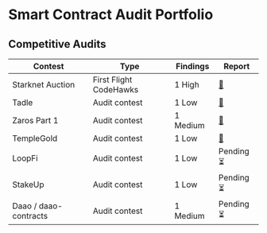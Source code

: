 # Smart Contract Audit Portfolio

## Competitive Audits

| Contest            | Type                   | Findings  | Report                                                                 |
|--------------------|------------------------|-----------|------------------------------------------------------------------------|
| Starknet Auction   | First Flight CodeHawks | 1 High    | [📄](https://codehawks.cyfrin.io/c/2024-10-starknet-auction/s/63)    |
| Tadle              | Audit contest          | 1 Low     | [📄](https://codehawks.cyfrin.io/c/2024-08-tadle/s/823)              |
| Zaros Part 1       | Audit contest          | 1 Medium  | [📄](https://codehawks.cyfrin.io/c/2024-07-zaros/s/772)              |
| TempleGold         | Audit contest          | 1 Low     | [📄](https://codehawks.cyfrin.io/c/2024-07-templegold/s/486)         |
| LoopFi             | Audit contest          | 1 Low     | Pending ⏳                                                           |
| StakeUp             | Audit contest          | 1 Low     | Pending ⏳                                                           |
| Daao / daao-contracts | Audit contest       | 1 Medium   | Pending ⏳                                                         |

